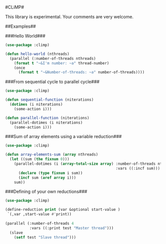 #CLiMP#

This library is experimental. Your comments are very welcome.

##Examples##

###Hello World###

```lisp
(use-package :climp)

(defun hello-world (nthreads)
  (parallel (:number-of-threads nthreads)
    (format t "~&I'm number: ~a" thread-number)
    (once
      (format t "~&Number-of-threads: ~a" number-of-threads))))
```

###From sequential cycle to parallel cycle###

```lisp
(use-package :climp)

(defun sequential-function (niterations)
  (dotimes (i niterations)
    (some-action i)))

(defun parallel-function (niterations)
  (parallel-dotimes (i niterations)
    (some-action i)))
```

###Sum of array elements using a variable reduction###

```lisp
(use-package :climp)

(defun array-elements-sum (array nthreads)
  (let ((sum (the fixnum 0)))
    (parallel-dotimes (i (array-total-size array) :number-of-threads nthreads
                                                  :vars ((:incf sum)))
      (declare (type fixnum i sum))
      (incf sum (aref array i)))
    sum))
```


###Defining of your own reductions###

```lisp
(use-package :climp)

(define-reduction print (var &optional start-value )
 `(,var ,start-value #'print))
 
(parallel (:number-of-threads 4
           :vars ((:print test "Master thread")))
  (slave
    (setf test "Slave thread")))
```
